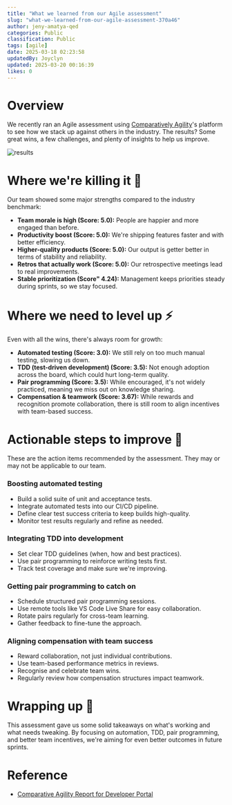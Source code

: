 ```yaml
---
title: "What we learned from our Agile assessment"
slug: "what-we-learned-from-our-agile-assessment-370a46"
author: jeny-amatya-qed
categories: Public
classification: Public
tags: [agile]
date: 2025-03-18 02:23:58 
updatedBy: Joyclyn
updated: 2025-03-20 00:16:39 
likes: 0
---
```


# Overview
We recently ran an Agile assessment using [Comparatively Agility](https://www.comparativeagility.com/)'s platform to see how we stack up against others in the industry. The results? Some great wins, a few challenges, and plenty of insights to help us improve.

![results](https://sadevportal3.blob.core.windows.net/root/dp-ca-insights.png)

# Where we're killing it 🎉
Our team showed some major strengths compared to the industry benchmark:
- **Team morale is high (Score: 5.0):** People are happier and more engaged than before.
- **Productivity boost (Score: 5.0):** We're shipping features faster and with better efficiency.
- **Higher-quality products (Score: 5.0):** Our output is getter better in terms of stability and reliability.
- **Retros that actually work (Score: 5.0):** Our retrospective meetings lead to real improvements.
- **Stable prioritization (Score" 4.24):** Management keeps priorities steady during sprints, so we stay focused.

# Where we need to level up ⚡
Even with all the wins, there's always room for growth:
- **Automated testing (Score: 3.0):** We still rely on too much manual testing, slowing us down.
- **TDD (test-driven development) (Score: 3.5):** Not enough adoption across the board, which could hurt long-term quality.
- **Pair programming (Score: 3.5):** While encouraged, it's not widely practiced, meaning we miss out on knowledge sharing.
- **Compensation & teamwork (Score: 3.67):** While rewards and recognition promote collaboration, there  is still room to align incentives with team-based success.

# Actionable steps to improve 🚀
These are the action items recommended by the assessment. They may or may not be applicable to our team.
### Boosting automated testing
- Build a solid suite of unit and acceptance tests.
- Integrate automated tests into our CI/CD pipeline.
- Define clear test success criteria to keep builds high-quality.
- Monitor test results regularly and refine as needed.

### Integrating TDD into development
- Set clear TDD guidelines (when, how and best practices).
- Use pair programming to reinforce writing tests first.
- Track test coverage and make sure we're improving.

### Getting pair programming to catch on
- Schedule structured pair programming sessions.
- Use remote tools like VS Code Live Share for easy collaboration.
- Rotate pairs regularly for cross-team learning.
- Gather feedback to fine-tune the approach.

### Aligning compensation with team success
- Reward collaboration, not just individual contributions.
- Use team-based performance metrics in reviews.
- Recognise and celebrate team wins.
- Regularly review how compensation structures impact teamwork.

# Wrapping up 🎯
This assessment gave us some solid takeaways on what's working and what needs tweaking. By focusing on automation, TDD, pair programming, and better team incentives, we're aiming for even better outcomes in future sprints.


# Reference
- [Comparative Agility Report for Developer Portal](https://sadevportal3.blob.core.windows.net/root/DP_CA_Education.pdf)